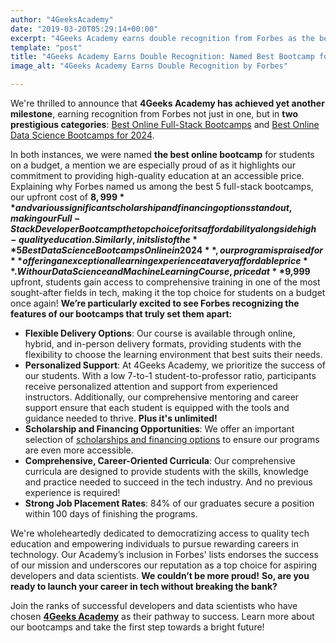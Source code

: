 ```yaml
---
author: "4GeeksAcademy"
date: "2019-03-20T05:29:14+00:00"
excerpt: "4Geeks Academy earns double recognition from Forbes as the best bootcamp for students on a budget, excelling in Full-Stack and Data Science."
template: "post"
title: "4Geeks Academy Earns Double Recognition: Named Best Bootcamp for Students on a Budget by Forbes for Full-Stack Development and Data Science"
image_alt: "4Geeks Academy Earns Double Recognition by Forbes"

---
```


We're thrilled to announce that **4Geeks Academy has achieved yet another milestone**, earning recognition from Forbes not just in one, but in **two prestigious categories**: [Best Online Full-Stack Bootcamps](https://www.forbes.com/advisor/education/bootcamps/best-full-stack-developer-bootcamp/)  and  [Best Online Data Science Bootcamps for 2024](https://www.forbes.com/advisor/education/bootcamps/best-data-science-bootcamps/#4geeks_academy_data_science_and_machine_learning_course_section).

In both instances, we were named **the best online bootcamp** for students on a budget, a mention we are especially proud of as it highlights our commitment to providing high-quality education at an accessible price.
Explaining why Forbes named us among the best 5 full-stack bootcamps, our upfront cost of **$8,999** and various significant scholarship and financing options stand out, making our Full-Stack Developer Bootcamp the top choice for its affordability alongside high-quality education.
Similarly, in its list of the **5 Best Data Science Bootcamps Online in 2024**, our program is praised for **offering an exceptional learning experience at a very affordable price**. With our Data Science and Machine Learning Course, priced at **$9,999** upfront, students gain access to comprehensive training in one of the most sought-after fields in tech, making it the top choice for students on a budget once again!
**We’re particularly excited to see Forbes recognizing the features of our bootcamps that truly set them apart:**

- **Flexible Delivery Options**: Our course is available through online, hybrid, and in-person delivery formats, providing students with the flexibility to choose the learning environment that best suits their needs.
- **Personalized Support**: At 4Geeks Academy, we prioritize the success of our students. With a low 7-to-1 student-to-professor ratio, participants receive personalized attention and support from experienced instructors. Additionally, our comprehensive mentoring and career support ensure that each student is equipped with the tools and guidance needed to thrive. **Plus it's unlimited!**
- **Scholarship and Financing Opportunities**: We offer an important selection of [scholarships and financing options](https://4geeksacademy.com/us/financials) to ensure our programs are even more accessible.
- **Comprehensive, Career-Oriented Curricula**: Our comprehensive curricula are designed to provide students with the skills,  knowledge and practice needed to succeed in the tech industry. And no previous experience is required! 
- **Strong Job Placement Rates**: 84% of our graduates secure a position within 100 days of finishing the programs.

We're wholeheartedly dedicated to democratizing access to quality tech education and empowering individuals to pursue rewarding careers in technology. Our Academy’s inclusion in Forbes' lists endorses the success of our mission and underscores our reputation as a top choice for aspiring developers and data scientists. **We couldn’t be more proud!**
**So, are you ready to launch your career in tech without breaking the bank?**

Join the ranks of successful developers and data scientists who have chosen **[4Geeks Academy](https://4geeksacademy.com/us/index?lang=en)** as their pathway to success. Learn more about our bootcamps and take the first step towards a bright future!
